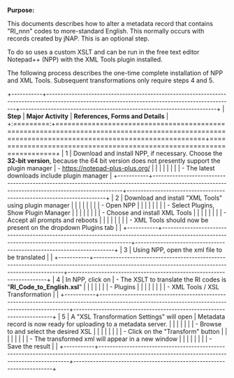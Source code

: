 **Purpose:**

This documents describes how to alter a metadata record that contains "RI_nnn" codes to more-standard English. This normally occurs with records created by jNAP. This is an optional step.

To do so uses a custom XSLT and can be run in the free text editor Notepad++ (NPP) with the XML Tools plugin installed.

The following process describes the one-time complete installation of NPP and XML Tools. Subsequent transformations only require steps 4 and 5.

+-----------+-------------------------------------------------------------------------------------------------------------------------------------------------+----------------------------------------------------------------------+
| **Step**  | **Major Activity**                                                                                                                              | **References, Forms and Details**                                    |
+:=========:+=================================================================================================================================================+======================================================================+
| 1         | Download and install NPP, if necessary. Choose the **32-bit version**, because the 64 bit version does not presently support the plugin manager | - <https://notepad-plus-plus.org/>                                   |
|           |                                                                                                                                                 |                                                                      |
|           |                                                                                                                                                 | - The latest downloads include plugin manager                        |
+-----------+-------------------------------------------------------------------------------------------------------------------------------------------------+----------------------------------------------------------------------+
| 2         | Download and install "XML Tools" using plugin manager                                                                                           |                                                                      |
|           |                                                                                                                                                 |                                                                      |
|           | - Open NPP                                                                                                                                      |                                                                      |
|           |                                                                                                                                                 |                                                                      |
|           | - Select Plugins, Show Plugin Manager                                                                                                           |                                                                      |
|           |                                                                                                                                                 |                                                                      |
|           | - Choose and install XML Tools                                                                                                                  |                                                                      |
|           |                                                                                                                                                 |                                                                      |
|           | - Accept all prompts and reboots                                                                                                                |                                                                      |
|           |                                                                                                                                                 |                                                                      |
|           | - XML Tools should now be present on the dropdown Plugins tab                                                                                   |                                                                      |
+-----------+-------------------------------------------------------------------------------------------------------------------------------------------------+----------------------------------------------------------------------+
| 3         | Using NPP, open the xml file to be translated                                                                                                   |                                                                      |
+-----------+-------------------------------------------------------------------------------------------------------------------------------------------------+----------------------------------------------------------------------+
| 4         | In NPP, click on                                                                                                                                | - The XSLT to translate the RI codes is "**RI_Code_to_English.xsl**" |
|           |                                                                                                                                                 |                                                                      |
|           | - Plugins                                                                                                                                       |                                                                      |
|           |                                                                                                                                                 |                                                                      |
|           | - XML Tools / XSL Transformation                                                                                                                |                                                                      |
+-----------+-------------------------------------------------------------------------------------------------------------------------------------------------+----------------------------------------------------------------------+
| 5         | A "XSL Transformation Settings" will open                                                                                                       | Metadata record is now ready for uploading to a metadata server.     |
|           |                                                                                                                                                 |                                                                      |
|           | - Browse to and select the desired XSL                                                                                                          |                                                                      |
|           |                                                                                                                                                 |                                                                      |
|           | - Click on the "Transform" button                                                                                                               |                                                                      |
|           |                                                                                                                                                 |                                                                      |
|           | - The transformed xml will appear in a new window                                                                                               |                                                                      |
|           |                                                                                                                                                 |                                                                      |
|           | - Save the result                                                                                                                               |                                                                      |
+-----------+-------------------------------------------------------------------------------------------------------------------------------------------------+----------------------------------------------------------------------+
